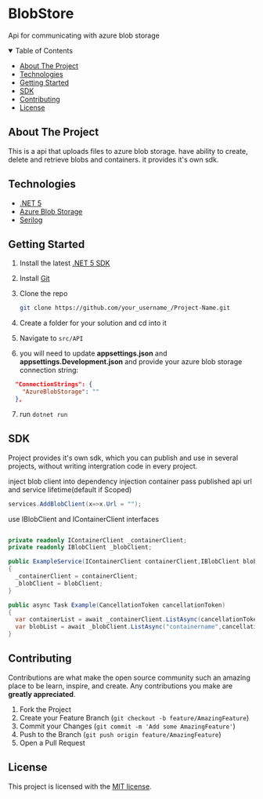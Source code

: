 # BlobStore
Api for communicating with azure blob storage

<!-- TABLE OF CONTENTS -->
<details open="open">
  <summary>Table of Contents</summary>
  <ul>
    <li><a href="#about-the-project">About The Project</a></li>
    <li><a href="#technologies">Technologies</a></li>
    <li><a href="#getting-started">Getting Started</a></li>
    <li><a href="#sdk">SDK</a></li>
    <li><a href="#contributing">Contributing</a></li>
    <li><a href="#license">License</a></li>
  </ul>
</details>



<!-- ABOUT THE PROJECT -->
## About The Project

This is a api that uploads files to azure blob storage. have ability to create, delete and retrieve blobs and containers. it provides it's own sdk.

<!-- TECHOLOGIES -->
## Technologies
* [.NET 5](https://dotnet.microsoft.com/download/dotnet/5.0)
* [Azure Blob Storage](https://azure.microsoft.com/en-us/services/storage/blobs/)
* [Serilog](https://serilog.net/)

<!-- GETTING STARTED -->
## Getting Started

1. Install the latest [.NET 5 SDK](https://dotnet.microsoft.com/download/dotnet/5.0)
2. Install [Git](https://git-scm.com/)
3. Clone the repo
 
   ```sh
   git clone https://github.com/your_username_/Project-Name.git
   ```
4. Create a folder for your solution and cd into it
5. Navigate to `src/API`
6. you will need to update **appsettings.json** and **appsettings.Development.json** and provide your azure blob storage connection string:
  ```json
    "ConnectionStrings": {
      "AzureBlobStorage": ""
    },
  ```
7. run `dotnet run`


<!-- SDK -->
## SDK

Project provides it's own sdk, which you can publish and use in several projects, without writing intergration code in every project.

inject blob client into dependency injection container
pass published api url and service lifetime(default if Scoped)
```csharp
services.AddBlobClient(x=>x.Url = "");
```

use IBlobClient and IContainerClient interfaces
```csharp

private readonly IContainerClient _containerClient;
private readonly IBlobClient _blobClient;

public ExampleService(IContainerClient containerClient,IBlobClient blobClient)
{
  _containerClient = containerClient;
  _blobClient = blobClient;
}

public async Task Example(CancellationToken cancellationToken)
{
  var containerList = await _containerClient.ListAsync(cancellationToken);
  var blobList = await _blobClient.ListAsync("containername",cancellationToken);
}
```

<!-- CONTRIBUTING -->
## Contributing

Contributions are what make the open source community such an amazing place to be learn, inspire, and create. Any contributions you make are **greatly appreciated**.

1. Fork the Project
2. Create your Feature Branch (`git checkout -b feature/AmazingFeature`)
3. Commit your Changes (`git commit -m 'Add some AmazingFeature'`)
4. Push to the Branch (`git push origin feature/AmazingFeature`)
5. Open a Pull Request



<!-- LICENSE -->
## License

This project is licensed with the [MIT license](LICENSE).
